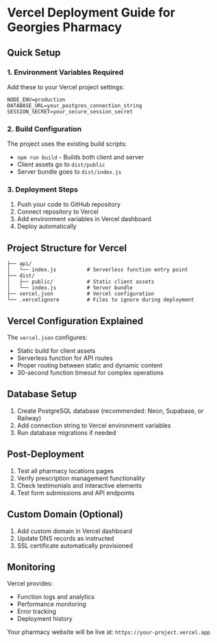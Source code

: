 # Vercel Deployment Guide for Georgies Pharmacy

## Quick Setup

### 1. Environment Variables Required
Add these to your Vercel project settings:
```
NODE_ENV=production
DATABASE_URL=your_postgres_connection_string
SESSION_SECRET=your_secure_session_secret
```

### 2. Build Configuration
The project uses the existing build scripts:
- `npm run build` - Builds both client and server
- Client assets go to `dist/public`
- Server bundle goes to `dist/index.js`

### 3. Deployment Steps
1. Push your code to GitHub repository
2. Connect repository to Vercel
3. Add environment variables in Vercel dashboard
4. Deploy automatically

## Project Structure for Vercel

```
├── api/
│   └── index.js          # Serverless function entry point
├── dist/
│   ├── public/           # Static client assets
│   └── index.js          # Server bundle
├── vercel.json           # Vercel configuration
└── .vercelignore         # Files to ignore during deployment
```

## Vercel Configuration Explained

The `vercel.json` configures:
- Static build for client assets
- Serverless function for API routes
- Proper routing between static and dynamic content
- 30-second function timeout for complex operations

## Database Setup

1. Create PostgreSQL database (recommended: Neon, Supabase, or Railway)
2. Add connection string to Vercel environment variables
3. Run database migrations if needed

## Post-Deployment

1. Test all pharmacy locations pages
2. Verify prescription management functionality
3. Check testimonials and interactive elements
4. Test form submissions and API endpoints

## Custom Domain (Optional)

1. Add custom domain in Vercel dashboard
2. Update DNS records as instructed
3. SSL certificate automatically provisioned

## Monitoring

Vercel provides:
- Function logs and analytics
- Performance monitoring
- Error tracking
- Deployment history

Your pharmacy website will be live at: `https://your-project.vercel.app`